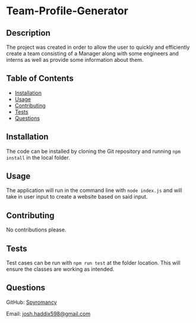 # Team-Profile-Generator

## Description

The project was created in order to allow the user to quickly and efficiently create a team consisting of a Manager along with some engineers and interns as well as provide some information about them.

## Table of Contents 

- [Installation](#installation)
- [Usage](#usage)
- [Contributing](#Contributing)
- [Tests](#tests)
- [Questions](#questions)

## Installation

The code can be installed by cloning the Git repository and running `npm install` in the local folder.

## Usage

The application will run in the command line with `node index.js` and will take in user input to create a website based on said input.


## Contributing

No contributions please.

## Tests

Test cases can be run with `npm run test` at the folder location. This will ensure the classes are working as intended.

## Questions

GitHub: [Spyromancy](https://github.com/Spyromancy)

Email: <josh.haddix598@gmail.com>
